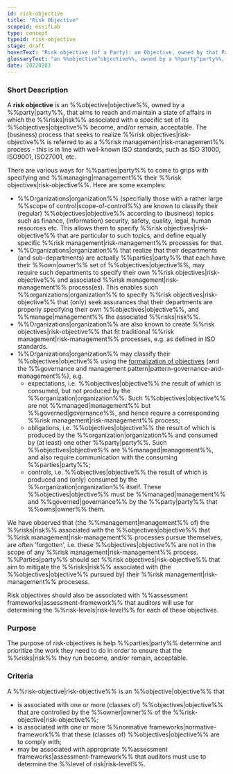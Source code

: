 ```yaml
---
id: risk-objective
title: "Risk Objective"
scopeid: essifLab
type: concept
typeid: risk-objective
stage: draft
hoverText: "Risk objective (of a Party): an Objective, owned by that Party, that aims to reach and maintain a state of affairs in which the Risks associated with a specific set of its Objectives become, and/or remain, acceptable."
glossaryText: "an %%objective^objective%%, owned by a %%party^party%%, that aims to reach and maintain a state of affairs in which the %%risks^risk%% associated with a specific set of its %%objectives^objective%% become, and/or remain, acceptable."
date: 20220203
---
```


### Short Description
A **risk objective** is an %%objective|objective%%, owned by a %%party|party%%, that aims to reach and maintain a state of affairs in which the %%risks|risk%% associated with a specific set of its %%objectives|objective%% become, and/or remain, acceptable. The (business) process that seeks to realize %%risk objectives|risk-objective%% is referred to as a %%risk management|risk-management%% process - this is in line with well-known ISO standards, such as ISO 31000, ISO9001, ISO27001, etc.

There are various ways for %%parties|party%% to come to grips with specifying and %%managing|management%% their %%risk objectives|risk-objective%%. Here are some examples:

- %%Organizations|organization%% (specifially those with a rather large %%scope of control|scope-of-control%%) are known to classify their (regular) %%objectives|objective%% according to (business) topics such as finance, (information) security, safety, quality, legal, human resources etc. This allows them to specify %%risk objectives|risk-objective%% that are particular to such topics, and define equally specific %%risk management|risk-management%% processes for that.
- %%Organizations|organization%% that realize that their departments (and sub-departments) are actually %%parties|party%% that each have their %%own|owner%% set of %%objectives|objective%%, may require such departments to specify their own %%risk objectives|risk-objective%% and associated %%risk management|risk-management%% process(es). This enables such %%organizations|organization%% to specify %%risk objectives|risk-objective%% that (only) seek assurances that their departments are properly specifying their own %%objectives|objective%%, and %%manage|management%% the associated %%risks|risk%%.
- %%Organizations|organization%% are also known to create %%risk objectives|risk-objective%% that fit traditional %%risk management|risk-management%% processes, e.g. as defined in ISO standards.
- %%Organizations|organization%% may classify their %%objectives|objective%% using the [formalization of objectives](./objective#formalization) (and the %%governance and management pattern|pattern-governance-and-management%%), e.g.
  - expectations, i.e. %%objectives|objective%% the result of which is consumed, but not produced by the %%organization|organization%%. Such %%objectives|objective%% are not %%managed|management%% but %%governed|governance%%, and hence require a corresponding %%risk management|risk-management%% process;
  - obligations, i.e. %%objectives|objective%% the result of which is produced by the %%organization|organization%% and consumed by (at least) one other %%party|party%%. Such %%objectives|objective%% are %%managed|management%%, and also require communication with the consuming %%parties|party%%;
  - controls, i.e. %%objectives|objective%% the result of which is produced and (only) consumed by the %%organization|organization%% itself. These %%objectives|objective%% must be %%managed|management%% and %%governed|governance%% by the %%party|party%% that %%owns|owner%% them.

We have observed that (the %%management|management%% of) the %%risks|risk%% associated with the %%objectives|objective%% that %%risk management|risk-management%% processes pursue themselves, are often 'forgotten', i.e. these %%objectives|objective%% are not in the scope of any %%risk management|risk-management%% process. %%Parties|party%% should set %%risk objectives|risk-objective%% that aim to mitigate the %%risks|risk%% associated with (the %%objectives|objective%% pursued by) their %%risk management|risk-management%% procesess.

Risk objectives should also be associated with %%assessment frameworks|assessment-framework%% that auditors will use for determining the %%risk-levels|risk-level%% for each of these objectives.

### Purpose
The purpose of risk-objectives is help %%parties|party%% determine and prioritize the work they need to do in order to ensure that the %%risks|risk%% they run become, and/or remain, acceptable.

### Criteria
A %%risk-objective|risk-objective%% is an %%objective|objective%% that
- is associated with one or more (classes of) %%objectives|objective%% that are controlled by the %%owner|owner%% of the %%risk-objective|risk-objective%%;
- is associated with one or more %%normative frameworks|normative-framework%% that these (classes of) %%objectives|objective%% are to comply with;
- may be associated with appropriate %%assessment frameworks|assessment-framework%% that auditors must use to determine the %%level of risk|risk-level%%.

